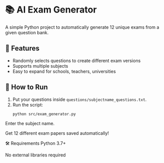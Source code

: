 
# 📚 AI Exam Generator

A simple Python project to automatically generate 12 unique exams from a given question bank.

## 🚀 Features
- Randomly selects questions to create different exam versions
- Supports multiple subjects
- Easy to expand for schools, teachers, universities


## 🧠 How to Run
1. Put your questions inside `questions/subjectname_questions.txt`.
2. Run the script:
   ```bash
   python src/exam_generator.py
Enter the subject name.

Get 12 different exam papers saved automatically!

🛠 Requirements
Python 3.7+

No external libraries required

